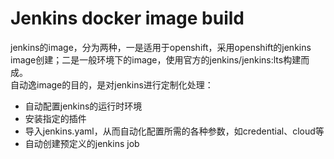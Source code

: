 # Jenkins docker image build

jenkins的image，分为两种，一是适用于openshift，采用openshift的jenkins image创建；二是一般环境下的image，使用官方的jenkins/jenkins:lts构建而成。<br/>
自动逸image的目的，是对jenkins进行定制化处理：<br/>

+ 自动配置jenkins的运行时环境
+ 安装指定的插件
+ 导入jenkins.yaml，从而自动化配置所需的各种参数，如credential、cloud等
+ 自动创建预定义的jenkins job


